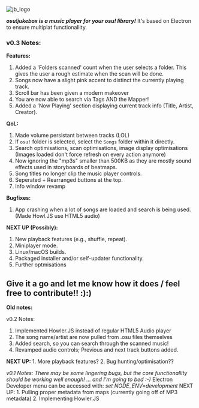![jb_logo](https://github.com/user-attachments/assets/64e277c9-08b5-42e4-95bf-40cd9b6dfca6)

***osu!jukebox is a music player for your osu! library!***
It's based on Electron to ensure multiplat functionallity.

### v0.3 Notes:

**Features:**
1. Added a 'Folders scanned' count when the user selects a folder. This gives the user a rough estimate when the scan will be done. 
2. Songs now have a slight pink accent to distinct the currently playing track. 
3. Scroll bar has been given a modern makeover
4. You are now able to search via Tags AND the Mapper!
5. Added a 'Now Playing' section displaying current track info (Title, Artist, Creator).

**QoL:**
1. Made volume persistant between tracks (LOL)
2. If `osu!` folder is selected, select the `Songs` folder within it directly.
3. Search optimisations, scan optimisations, image display optimisations (Images loaded don't force refresh on every action anymore)
4. Now ignoring the "mp3s" smaller than 500KB as they are mostly sound effects used in storyboards of beatmaps.
5. Song titles no longer clip the music player controls. 
6. Seperated + Rearranged buttons at the top. 
7. Info window revamp

**Bugfixes:**
1. App crashing when a lot of songs are loaded and search is being used. (Made Howl.JS use HTML5 audio)

**NEXT UP (Possibly):**
1.  New playback features (e.g., shuffle, repeat).
2.  Miniplayer mode.
3.  Linux/macOS builds.
4.  Packaged installer and/or self-updater functionality.
5.  Further optmisations

**Give it a go and let me know how it does / feel free to contribute!! :):)**
---

**Old notes:**

v0.2 Notes:
1. Implemented Howler.JS instead of regular HTML5 Audio player
2. The song name/artist are now pulled from .osu files themselves
3. Added search, so you can search through the scanned music!
4. Revamped audio controls; Previous and next track buttons added.
   
**NEXT UP:**
    1. More playback features? 
    2. Bug hunting/optimisation??


*v0.1 Notes:
There may be some lingering bugs, but the core functionallity should be working well enough! ... and I'm going to bed :-)*
Electron Developer menu can be accessed with: *set NODE_ENV=development* 
    NEXT UP:
    1. Pulling proper metadata from maps (currently going off of MP3 metadata)
    2. Implementing Howler.JS

